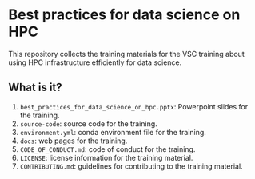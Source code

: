 # Best practices for data science on HPC

This repository collects the training materials for the VSC training about using
HPC infrastructure efficiently for data science.


## What is it?

1. `best_practices_for_data_science_on_hpc.pptx`: Powerpoint slides for the training.
1. `source-code`: source code for the training.
1. `environment.yml`: conda environment file for the training.
1. `docs`: web pages for the training.
1. `CODE_OF_CONDUCT.md`: code of conduct for the training.
1. `LICENSE`: license information for the training material.
1. `CONTRIBUTING.md`: guidelines for contributing to the training material.
